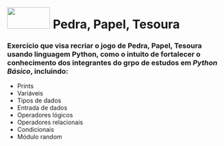 # <img src="https://cdn.jsdelivr.net/gh/devicons/devicon/icons/python/python-original-wordmark.svg" width="100" height="50"/> Pedra, Papel, Tesoura
### Exercício que visa recriar o jogo de Pedra, Papel, Tesoura usando linguagem Python, como o intuito de fortalecer o conhecimento dos integrantes do grpo de estudos em *Python Básico*, incluindo:
- Prints
- Variáveis
- Tipos de dados
- Entrada de dados
- Operadores lógicos
- Operadores relacionais
- Condicionais
- Módulo random
